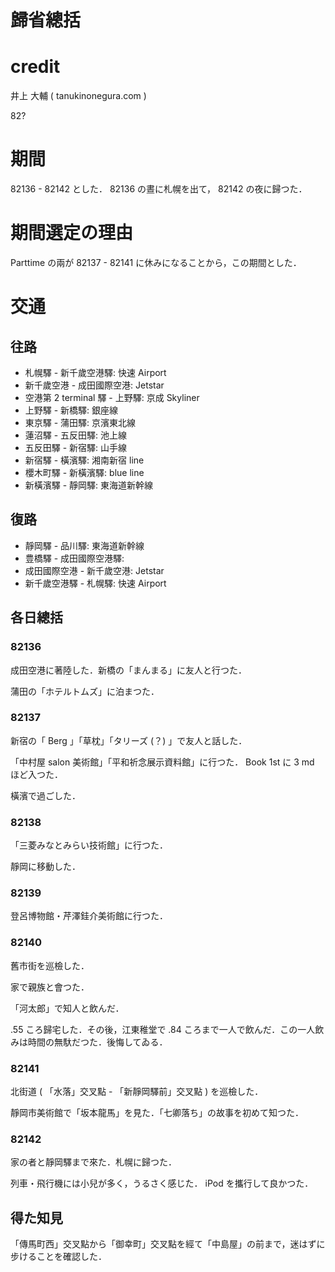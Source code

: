 歸省總括
===
# credit

井上 大輔 ( tanukinonegura.com )

82?

# 期間

82136 - 82142 とした． 82136 の晝に札幌を出て， 82142 の夜に歸つた．

# 期間選定の理由

Parttime の兩が 82137 - 82141 に休みになることから，この期間とした．

# 交通

## 往路

- 札幌驛 - 新千歲空港驛: 快速 Airport
- 新千歲空港 - 成田國際空港: Jetstar
- 空港第 2 terminal 驛 - 上野驛: 京成 Skyliner
- 上野驛 - 新橋驛: 銀座線
- 東京驛 - 蒲田驛: 京濱東北線
- 蓮沼驛 - 五反田驛: 池上線
- 五反田驛 - 新宿驛: 山手線
- 新宿驛 - 橫濱驛: 湘南新宿 line
- 櫻木町驛 - 新橫濱驛: blue line
- 新橫濱驛 - 靜岡驛: 東海道新幹線

## 復路

- 靜岡驛 - 品川驛: 東海道新幹線
- 豊橋驛 - 成田國際空港驛: 
- 成田國際空港 - 新千歲空港: Jetstar
- 新千歲空港驛 - 札幌驛: 快速 Airport

## 各日總括

### 82136

成田空港に著陸した．新橋の「まんまる」に友人と行つた．

蒲田の「ホテルトムズ」に泊まつた．

### 82137

新宿の「 Berg 」「草枕」「タリーズ (？) 」で友人と話した．

「中村屋 salon 美術館」「平和祈念展示資料館」に行つた． Book 1st に 3 md ほど入つた．

橫濱で過ごした．

### 82138

「三菱みなとみらい技術館」に行つた．

靜岡に移動した．

### 82139

登呂博物館・芹澤銈介美術館に行つた．

### 82140

舊市街を巡檢した．

家で親族と會つた．

「河太郎」で知人と飲んだ．

.55 ころ歸宅した．その後，江東稚堂で .84 ころまで一人で飲んだ．この一人飲みは時間の無馱だつた．後悔してゐる．

### 82141

北街道 ( 「水落」交叉點 - 「新靜岡驛前」交叉點 ) を巡檢した．

靜岡市美術館で「坂本龍馬」を見た．「七卿落ち」の故事を初めて知つた．

### 82142

家の者と靜岡驛まで來た．札幌に歸つた．

列車・飛行機には小兒が多く，うるさく感じた． iPod を攜行して良かつた．

## 得た知見

「傳馬町西」交叉點から「御幸町」交叉點を經て「中島屋」の前まで，迷はずに步けることを確認した．
